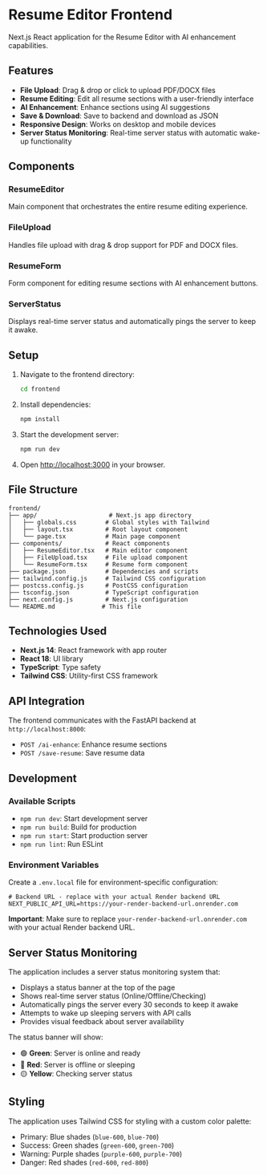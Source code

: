 # Resume Editor Frontend

Next.js React application for the Resume Editor with AI enhancement capabilities.

## Features

- **File Upload**: Drag & drop or click to upload PDF/DOCX files
- **Resume Editing**: Edit all resume sections with a user-friendly interface
- **AI Enhancement**: Enhance sections using AI suggestions
- **Save & Download**: Save to backend and download as JSON
- **Responsive Design**: Works on desktop and mobile devices
- **Server Status Monitoring**: Real-time server status with automatic wake-up functionality

## Components

### ResumeEditor
Main component that orchestrates the entire resume editing experience.

### FileUpload
Handles file upload with drag & drop support for PDF and DOCX files.

### ResumeForm
Form component for editing resume sections with AI enhancement buttons.

### ServerStatus
Displays real-time server status and automatically pings the server to keep it awake.

## Setup

1. Navigate to the frontend directory:
   ```bash
   cd frontend
   ```

2. Install dependencies:
   ```bash
   npm install
   ```

3. Start the development server:
   ```bash
   npm run dev
   ```

4. Open [http://localhost:3000](http://localhost:3000) in your browser.

## File Structure

```
frontend/
├── app/                    # Next.js app directory
│   ├── globals.css        # Global styles with Tailwind
│   ├── layout.tsx         # Root layout component
│   └── page.tsx           # Main page component
├── components/            # React components
│   ├── ResumeEditor.tsx   # Main editor component
│   ├── FileUpload.tsx     # File upload component
│   └── ResumeForm.tsx     # Resume form component
├── package.json           # Dependencies and scripts
├── tailwind.config.js     # Tailwind CSS configuration
├── postcss.config.js      # PostCSS configuration
├── tsconfig.json          # TypeScript configuration
├── next.config.js         # Next.js configuration
└── README.md             # This file
```

## Technologies Used

- **Next.js 14**: React framework with app router
- **React 18**: UI library
- **TypeScript**: Type safety
- **Tailwind CSS**: Utility-first CSS framework

## API Integration

The frontend communicates with the FastAPI backend at `http://localhost:8000`:

- `POST /ai-enhance`: Enhance resume sections
- `POST /save-resume`: Save resume data

## Development

### Available Scripts

- `npm run dev`: Start development server
- `npm run build`: Build for production
- `npm run start`: Start production server
- `npm run lint`: Run ESLint

### Environment Variables

Create a `.env.local` file for environment-specific configuration:

```env
# Backend URL - replace with your actual Render backend URL
NEXT_PUBLIC_API_URL=https://your-render-backend-url.onrender.com
```

**Important**: Make sure to replace `your-render-backend-url.onrender.com` with your actual Render backend URL.

## Server Status Monitoring

The application includes a server status monitoring system that:

- Displays a status banner at the top of the page
- Shows real-time server status (Online/Offline/Checking)
- Automatically pings the server every 30 seconds to keep it awake
- Attempts to wake up sleeping servers with API calls
- Provides visual feedback about server availability

The status banner will show:
- 🟢 **Green**: Server is online and ready
- 🔴 **Red**: Server is offline or sleeping
- 🟡 **Yellow**: Checking server status

## Styling

The application uses Tailwind CSS for styling with a custom color palette:

- Primary: Blue shades (`blue-600`, `blue-700`)
- Success: Green shades (`green-600`, `green-700`)
- Warning: Purple shades (`purple-600`, `purple-700`)
- Danger: Red shades (`red-600`, `red-800`) 